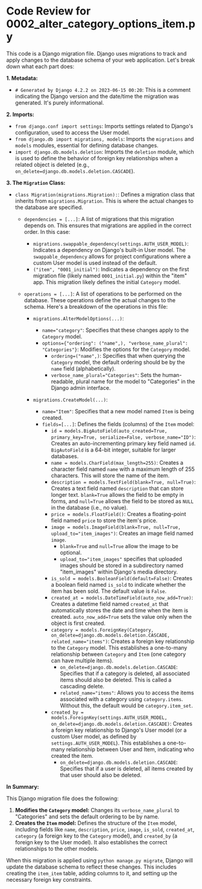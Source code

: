 # Code Review for 0002_alter_category_options_item.py

This code is a Django migration file. Django uses migrations to track and apply changes to the database schema of your web application. Let's break down what each part does:

**1. Metadata:**

*   `# Generated by Django 4.2.2 on 2023-06-15 00:20`: This is a comment indicating the Django version and the date/time the migration was generated. It's purely informational.

**2. Imports:**

*   `from django.conf import settings`: Imports settings related to Django's configuration, used to access the User model.
*   `from django.db import migrations, models`:  Imports the `migrations` and `models` modules, essential for defining database changes.
*   `import django.db.models.deletion`: Imports the `deletion` module, which is used to define the behavior of foreign key relationships when a related object is deleted (e.g., `on_delete=django.db.models.deletion.CASCADE`).

**3. The `Migration` Class:**

*   `class Migration(migrations.Migration):`: Defines a migration class that inherits from `migrations.Migration`.  This is where the actual changes to the database are specified.

    *   `dependencies = [...]`:  A list of migrations that this migration depends on. This ensures that migrations are applied in the correct order. In this case:
        *   `migrations.swappable_dependency(settings.AUTH_USER_MODEL)`:  Indicates a dependency on Django's built-in User model.  The `swappable_dependency` allows for project configurations where a custom User model is used instead of the default.
        *   `("item", "0001_initial")`: Indicates a dependency on the first migration file (likely named `0001_initial.py`) within the "item" app. This migration likely defines the initial `Category` model.

    *   `operations = [...]`: A list of operations to be performed on the database. These operations define the actual changes to the schema.  Here's a breakdown of the operations in this file:

        *   `migrations.AlterModelOptions(...)`:
            *   `name="category"`: Specifies that these changes apply to the `Category` model.
            *   `options={"ordering": ("name",), "verbose_name_plural": "Categories"}`:  Modifies the options for the `Category` model.
                *   `ordering=("name",)`:  Specifies that when querying the `Category` model, the default ordering should be by the `name` field (alphabetically).
                *   `verbose_name_plural="Categories"`: Sets the human-readable, plural name for the model to "Categories" in the Django admin interface.

        *   `migrations.CreateModel(...)`:
            *   `name="Item"`: Specifies that a new model named `Item` is being created.
            *   `fields=[...]`: Defines the fields (columns) of the `Item` model:
                *   `id = models.BigAutoField(auto_created=True, primary_key=True, serialize=False, verbose_name="ID")`:  Creates an auto-incrementing primary key field named `id`.  `BigAutoField` is a 64-bit integer, suitable for larger databases.
                *   `name = models.CharField(max_length=255)`: Creates a character field named `name` with a maximum length of 255 characters.  This will store the name of the item.
                *   `description = models.TextField(blank=True, null=True)`: Creates a text field named `description` that can store longer text.  `blank=True` allows the field to be empty in forms, and `null=True` allows the field to be stored as `NULL` in the database (i.e., no value).
                *   `price = models.FloatField()`: Creates a floating-point field named `price` to store the item's price.
                *   `image = models.ImageField(blank=True, null=True, upload_to="item_images")`: Creates an image field named `image`.
                    *   `blank=True` and `null=True` allow the image to be optional.
                    *   `upload_to="item_images"` specifies that uploaded images should be stored in a subdirectory named "item_images" within Django's media directory.
                *   `is_sold = models.BooleanField(default=False)`: Creates a boolean field named `is_sold` to indicate whether the item has been sold.  The default value is `False`.
                *   `created_at = models.DateTimeField(auto_now_add=True)`: Creates a datetime field named `created_at` that automatically stores the date and time when the item is created. `auto_now_add=True` sets the value only when the object is first created.
                *   `category = models.ForeignKey(Category, on_delete=django.db.models.deletion.CASCADE, related_name="items")`: Creates a foreign key relationship to the `Category` model.  This establishes a one-to-many relationship between `Category` and `Item` (one category can have multiple items).
                    *   `on_delete=django.db.models.deletion.CASCADE`: Specifies that if a category is deleted, all associated items should also be deleted. This is called a cascading delete.
                    *   `related_name="items"`:  Allows you to access the items associated with a category using `category.items`.  Without this, the default would be `category.item_set`.
                *   `created_by = models.ForeignKey(settings.AUTH_USER_MODEL, on_delete=django.db.models.deletion.CASCADE)`: Creates a foreign key relationship to Django's User model (or a custom User model, as defined by `settings.AUTH_USER_MODEL`). This establishes a one-to-many relationship between User and Item, indicating who created the item.
                    *   `on_delete=django.db.models.deletion.CASCADE`: Specifies that if a user is deleted, all items created by that user should also be deleted.

**In Summary:**

This Django migration file does the following:

1.  **Modifies the `Category` model:** Changes its `verbose_name_plural` to "Categories" and sets the default ordering to be by name.
2.  **Creates the `Item` model:** Defines the structure of the `Item` model, including fields like `name`, `description`, `price`, `image`, `is_sold`, `created_at`, `category` (a foreign key to the `Category` model), and `created_by` (a foreign key to the User model). It also establishes the correct relationships to the other models.

When this migration is applied using `python manage.py migrate`, Django will update the database schema to reflect these changes. This includes creating the `item_item` table, adding columns to it, and setting up the necessary foreign key constraints.
